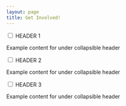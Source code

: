 ```yaml
---
layout: page
title: Get Involved!
---
```



<div class="wrap-collapsible"> 
  <input id="collapsible" class="toggle" type="checkbox"> <label for="collapsible" class="lbl-toggle">HEADER 1</label>
  <div class="collapsible-content">
    <div class="content-inner">
      <p> Example content for under collapsible header</p>
    </div>
  </div>
</div>
<div class="wrap-collapsible"> 
  <input id="collapsible" class="toggle" type="checkbox"> <label for="collapsible" class="lbl-toggle">HEADER 2</label>
  <div class="collapsible-content">
    <div class="content-inner">
      <p> Example content for under collapsible header</p>
    </div>
  </div>
</div>
<div class="wrap-collapsible"> 
  <input id="collapsible" class="toggle" type="checkbox"> <label for="collapsible" class="lbl-toggle">HEADER 3</label>
  <div class="collapsible-content">
    <div class="content-inner">
      <p> Example content for under collapsible header</p>
    </div>
  </div>
</div>